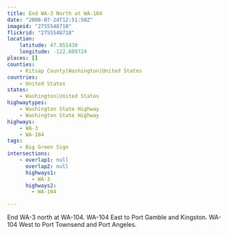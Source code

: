 ```yaml
---
title: End WA-3 North at WA-104
date: "2008-07-24T12:51:50Z"
imageid: "2755548718"
flickrid: "2755548718"
location:
    latitude: 47.851438
    longitude: -122.609724
places: []
counties:
    - Kitsap County|Washington|United States
countries:
    - United States
states:
    - Washington|United States
highwaytypes:
    - Washington State Highway
    - Washington State Highway
highways:
    - WA-3
    - WA-104
tags:
    - Big Green Sign
intersections:
    - overlap1: null
      overlap2: null
      highways1:
        - WA-3
      highways2:
        - WA-104

---
```

End WA-3 north at WA-104.  WA-104 East to Port Gamble and Kingston.  WA-104 West to Port Townsend and Port Angeles.